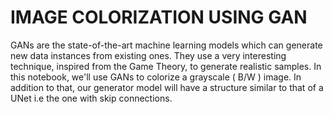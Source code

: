 # IMAGE COLORIZATION USING GAN
 GANs are the state-of-the-art machine learning models which can generate new data instances from existing ones. They use a very interesting technique, inspired from the Game Theory, to generate realistic samples.   In this notebook, we'll use GANs to colorize a grayscale ( B/W ) image. In addition to that, our generator model will have a structure similar to that of a UNet i.e the one with skip connections.
